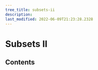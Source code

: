```yaml
---
tree_title: subsets-ii
description: 
last_modified: 2022-06-09T21:23:28.2328
---
```


# Subsets II

## Contents
